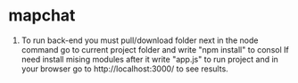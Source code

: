 # mapchat
1. To run back-end you must pull/download folder  next in the node command  go to current project folder and    write "npm install" to consol  If need install mising modules after it write "app.js" to run project and in your browser go to http://localhost:3000/ to see results. 
